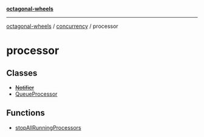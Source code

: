 [**octagonal-wheels**](../../../../../README.md)

***

[octagonal-wheels](../../../../../globals.md) / [concurrency](../../README.md) / processor

# processor

## Classes

- [~~Notifier~~](classes/Notifier.md)
- [QueueProcessor](classes/QueueProcessor.md)

## Functions

- [stopAllRunningProcessors](functions/stopAllRunningProcessors.md)
